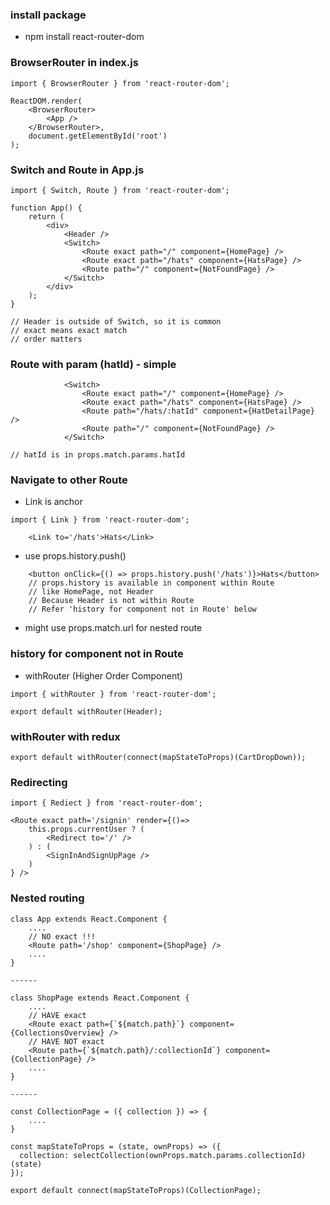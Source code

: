 ### install package
 - npm install react-router-dom

### BrowserRouter in index.js
```
import { BrowserRouter } from 'react-router-dom';

ReactDOM.render(
    <BrowserRouter>
        <App />
    </BrowserRouter>,
    document.getElementById('root')
);
```

### Switch and Route in App.js
```
import { Switch, Route } from 'react-router-dom';

function App() {
    return (
        <div>
            <Header />
            <Switch>
                <Route exact path="/" component={HomePage} />
                <Route exact path="/hats" component={HatsPage} />
                <Route path="/" component={NotFoundPage} />
            </Switch>
        </div>
    );
}

// Header is outside of Switch, so it is common
// exact means exact match
// order matters
```

### Route with param (hatId) - simple
```
            <Switch>
                <Route exact path="/" component={HomePage} />
                <Route exact path="/hats" component={HatsPage} />
                <Route path="/hats/:hatId" component={HatDetailPage} />
                <Route path="/" component={NotFoundPage} />
            </Switch>

// hatId is in props.match.params.hatId
```

### Navigate to other Route
  - Link is anchor
```
import { Link } from 'react-router-dom';

    <Link to='/hats'>Hats</Link>
```
  - use props.history.push()
```
    <button onClick={() => props.history.push('/hats')}>Hats</button>
    // props.history is available in component within Route
    // like HomePage, not Header
    // Because Header is not within Route
    // Refer 'history for component not in Route' below
```
  - might use props.match.url for nested route

### history for component not in Route
  - withRouter (Higher Order Component)
```
import { withRouter } from 'react-router-dom';

export default withRouter(Header);
```
### withRouter with redux
```
export default withRouter(connect(mapStateToProps)(CartDropDown));
````

### Redirecting
```
import { Rediect } from 'react-router-dom';

<Route exact path='/signin' render={()=>
    this.props.currentUser ? (
        <Redirect to='/' />
    ) : (
        <SignInAndSignUpPage />
    )
} />
```

### Nested routing
```
class App extends React.Component {
    ....
    // NO exact !!!
    <Route path='/shop' component={ShopPage} />
    ....
}

------

class ShopPage extends React.Component {
    ....
    // HAVE exact
    <Route exact path={`${match.path}`} component={CollectionsOverview} />
    // HAVE NOT exact
    <Route path={`${match.path}/:collectionId`} component={CollectionPage} />
    ....
}

------

const CollectionPage = ({ collection }) => {
    ....
}

const mapStateToProps = (state, ownProps) => ({
  collection: selectCollection(ownProps.match.params.collectionId)(state)
});

export default connect(mapStateToProps)(CollectionPage);
```